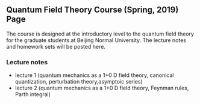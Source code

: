 ## Quantum Field Theory Course (Spring, 2019) Page

The course is designed at the introductory level to the quantum field theory for the graduate students at Beijing Normal University. The lecture notes and homework sets will be posted here.


### Lecture notes
- lecture 1 (quantum mechanics as a 1+0 D field theory, canonical quantization, perturbation theory,asymptoic series)
- lecture 2 (quantum mechanics as a 1+0 D field theory, Feynman rules, Parth integral)
